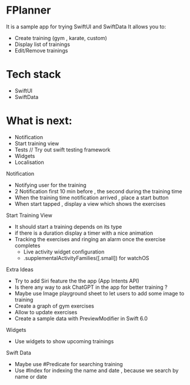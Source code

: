 # FPlanner
It is a sample app for trying SwiftUI and SwiftData
It allows you to:
- Create training (gym , karate, custom)
- Display list of trainings
- Edit/Remove trainings

# Tech stack
- SwiftUI
- SwiftData

# What is next: 
- Notification
- Start training view
- Tests //  Try out swift testing framework
- Widgets
- Localisation


Notification
- Notifying user for the training 
- 2 Notification first 10 min before , the second during the training time
- When the training time notification arrived , place a start button 
- When start tapped , display a view which shows the exercises 

Start Training View 
- It should start a training depends on its type 
- if there is a duration display a timer with a nice animation
- Tracking the exercises and ringing an alarm once the exercise completes
    - Live activity widget configuration
    - .supplementalActivityFamilies([.small]) for watchOS

Extra Ideas
- Try to add Siri feature the the app (App Intents API)
- Is there any way to ask ChatGPT in the app for better training ? 
- Maybe use Image playground sheet to let users to add some image to training
- Create a graph of gym exercises
- Allow to update exercises 
- Create a sample data with PreviewModifier in Swift 6.0

Widgets 
- Use widgets to show upcoming trainings


Swift Data
- Maybe use #Predicate for searching training 
- Use #Index for indexing the name and date , because we search by name or date 
